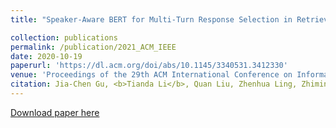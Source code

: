 ```yaml
---
title: "Speaker-Aware BERT for Multi-Turn Response Selection in Retrieval-Based Chatbots"

collection: publications
permalink: /publication/2021_ACM_IEEE
date: 2020-10-19
paperurl: 'https://dl.acm.org/doi/abs/10.1145/3340531.3412330'
venue: 'Proceedings of the 29th ACM International Conference on Information & Knowledge Management'
citation: Jia-Chen Gu, <b>Tianda Li</b>, Quan Liu, Zhenhua Ling, Zhiming Su, Si Wei, Xiandan Zhu (2020).&quot;Speaker-Aware BERT for Multi-Turn Response Selection in Retrieval-Based Chatbots.&quot; <i>CIKM 2020</i>. 
---
```


[Download paper here](https://dl.acm.org/doi/abs/10.1145/3340531.3412330)
